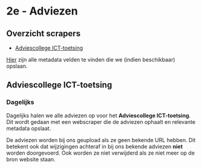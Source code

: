 # 2e - Adviezen

## Overzicht scrapers
- [Adviescollege ICT-toetsing](https://www.adviescollegeicttoetsing.nl/)

[Hier](../SPEC%20MetadataSchema/README.md) zijn alle metadata velden te vinden die we (indien beschikbaar) opslaan.

## Adviescollege ICT-toetsing

### Dagelijks
Dagelijks halen we alle adviezen op voor het **Adviescollege ICT-toetsing**. Dit wordt gedaan met een webscraper die de adviezen ophaalt en relevante metadata opslaat. 

De adviezen worden bij ons geupload als ze geen bekende URL hebben. Dit betekent ook dat wijzigingen achteraf in bij ons bekende adviezen **niet** worden doorgevoerd. Ook worden ze niet verwijderd als ze niet meer op de bron website staan.
